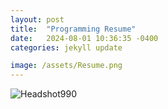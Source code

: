 ```yaml
---
layout: post
title:  "Programming Resume"
date:   2024-08-01 10:36:35 -0400
categories: jekyll update

image: /assets/Resume.png
---
```


![Headshot990](/assets/Arjun_Mahal_Resume_07_2024_.png "I am open to all opportunities!")